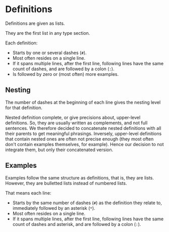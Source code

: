 Definitions
===========

Definitions are given as lists.

They are the first list in any type section.

Each definition:

- Starts by one or several dashes (`#`).
- Most often resides on a single line.
- If it spans multiple lines, after the first line, following lines have the same count of dashes, and are followed by a colon (`:`).
- Is followed by zero or (most often) more examples.

Nesting
-------

The number of dashes at the beginning of each line gives the nesting level for that definition.

Nested definition complete, or give precisions about, upper-level definitions. So, they are usually written as complements, and not full sentences. We therefore decided to concatenate nested definitions with all their parents to get meaningful phrasings. Inversely, upper-level definitions that contain nested ones are often not precise enough (they most often don't contain examples themselves, for example). Hence our decision to not integrate them, but only their concatenated version.

Examples
--------

Examples follow the same structure as definitions, that is, they are lists. However, they are bulletted lists instead of numbered lists.

That means each line:

- Starts by the same number of dashes (`#`) as the definition they relate to, immediately followed by an asterisk (`*`).
- Most often resides on a single line.
- If it spans multiple lines, after the first line, following lines have the same count of dashes and asterisk, and are followed by a colon (`:`).
